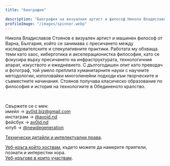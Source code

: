 ```yaml
---
title: "биография"

description: "Биография на визуалния артист и философ Никола Владиславов Стоянов. Включва биография, самостоятелни и съвместни изложби и публикации."
profileImage: "/images/spinner.webp"
---
```


Никола Владиславов Стоянов е визуален артист и машинен философ от Варна, България, който се занимава с пресичането между изследователските и спекулативните практики. Работата му обхваща теми като хаос, киберготика и акселерационистка философия, като се фокусира върху пресичането на инфраструктурата, технологичния апарат, изкуството и ежедневието. С дългогодишен опит като преводач и фотограф, той умело преплита хуманитарните науки с научните методологии, използвайки многолинейни подходи към творческите и съвместните начинания. Стоянов получава класическо образование по философия и история на технологиите в Обединеното кралство.

</br>

Свържете се с мен:</br>
имейл → [av0id.biz@gmail.com](mailto:av0id.biz@gmail.com)</br>
инстаграм → [@avoid.nd](https://www.instagram.com/avoid.nd/)</br>
фейсбук → [av0id.nd](https://www.facebook.com/av0id.nd/)</br>
ютуб  → [@newdegeneration](https://www.youtube.com/channel/UCeYdFw6F3djG2K0p0BH0crg)

[Технически детайли и интелектуални права](/tech-spec/tech-spec).

[Уеб-кръга който хоствам](https://low-loop.xyz/), където можете да намерите приятели, познати и интерестни хора.</br>
[Уеб-кръгове в които участвам](/tech-spec/webring/).